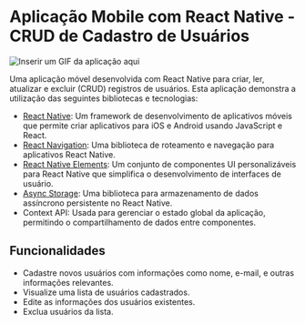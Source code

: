 # Aplicação Mobile com React Native - CRUD de Cadastro de Usuários

![Inserir um GIF da aplicação aqui](inserir-link-do-gif-aqui)

Uma aplicação móvel desenvolvida com React Native para criar, ler, atualizar e excluir (CRUD) registros de usuários. Esta aplicação demonstra a utilização das seguintes bibliotecas e tecnologias:

- [React Native](https://reactnative.dev/): Um framework de desenvolvimento de aplicativos móveis que permite criar aplicativos para iOS e Android usando JavaScript e React.
- [React Navigation](https://reactnavigation.org/): Uma biblioteca de roteamento e navegação para aplicativos React Native.
- [React Native Elements](https://reactnativeelements.com/): Um conjunto de componentes UI personalizáveis para React Native que simplifica o desenvolvimento de interfaces de usuário.
- [Async Storage](https://react-native-async-storage/async-storage): Uma biblioteca para armazenamento de dados assíncrono persistente no React Native.
- Context API: Usada para gerenciar o estado global da aplicação, permitindo o compartilhamento de dados entre componentes.

## Funcionalidades

- Cadastre novos usuários com informações como nome, e-mail, e outras informações relevantes.
- Visualize uma lista de usuários cadastrados.
- Edite as informações dos usuários existentes.
- Exclua usuários da lista.
